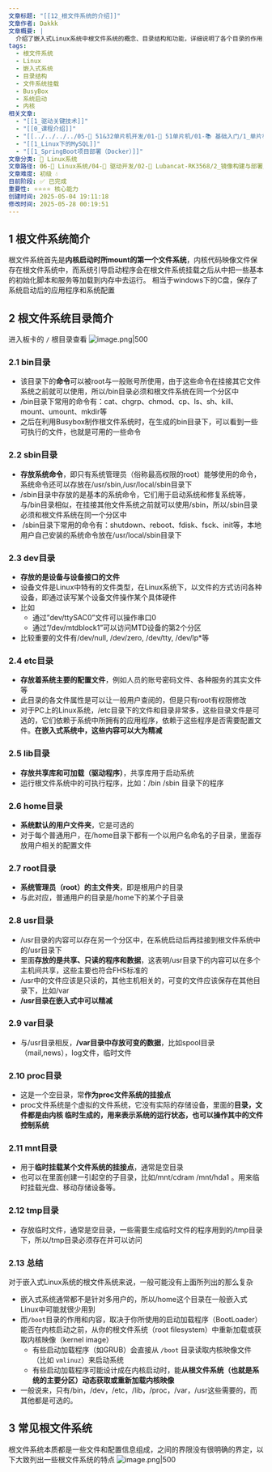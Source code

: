 ```yaml
---
文章标题: "[[12_根文件系统的介绍]]"
文章作者: Dakkk
文章概要: |
  介绍了嵌入式Linux系统中根文件系统的概念、目录结构和功能，详细说明了各个目录的作用，并对比了不同类型根文件系统的特点。
tags:
  - 根文件系统
  - Linux
  - 嵌入式系统
  - 目录结构
  - 文件系统挂载
  - BusyBox
  - 系统启动
  - 内核
相关文章:
  - "[[1_驱动关键技术]]"
  - "[[0_课程介绍]]"
  - "[[../../../../05-🔧 51&32单片机开发/01-🎯 51单片机/01-📚 基础入门/1_单片机介绍]]"
  - "[[1_Linux下的MySQL]]"
  - "[[1_SpringBoot项目部署（Docker）]]"
文章分类: 🐧 Linux系统
文章路径: 06-🐧 Linux系统/04-🔌 驱动开发/02-💾 Lubancat-RK3568/2_镜像构建与部署/12_根文件系统的介绍.md
文章难度: 初级 💧
目前阶段: ✅ 已完成
重要性: ⭐⭐⭐⭐ 核心能力
创建时间: 2025-05-04 19:11:18
修改时间: 2025-05-28 00:19:51
---
```


## 1 根文件系统简介

根文件系统首先是**内核启动时所mount的第一个文件系统**，内核代码映像文件保存在根文件系统中，而系统引导启动程序会在根文件系统挂载之后从中把一些基本的初始化脚本和服务等加载到内存中去运行。 相当于windows下的C盘，保存了系统启动后的应用程序和系统配置
## 2 根文件系统目录简介

进入板卡的 `/` 根目录查看
![image.png|500](https://my-obsidian-image.oss-cn-guangzhou.aliyuncs.com/2025/05/9e67735aa2f342bbb8d5669836e7f7f6.png)

### 2.1 bin目录

- 该目录下的**命令**可以被root与一般账号所使用，由于这些命令在挂接其它文件系统之前就可以使用，所以/bin目录必须和根文件系统在同一个分区中
- /bin目录下常用的命令有：cat、chgrp、chmod、cp、ls、sh、kill、mount、umount、mkdir等
- 之后在利用Busybox制作根文件系统时，在生成的bin目录下，可以看到一些可执行的文件，也就是可用的一些命令

### 2.2 sbin目录

- **存放系统命令**，即只有系统管理员（俗称最高权限的root）能够使用的命令，系统命令还可以存放在/usr/sbin,/usr/local/sbin目录下
- /sbin目录中存放的是基本的系统命令，它们用于启动系统和修复系统等，与/bin目录相似，在挂接其他文件系统之前就可以使用/sbin，所以/sbin目录必须和根文件系统在同一个分区中
-  /sbin目录下常用的命令有：shutdown、reboot、fdisk、fsck、init等，本地用户自己安装的系统命令放在/usr/local/sbin目录下

### 2.3 dev目录

- **存放的是设备与设备接口的文件**
- 设备文件是Linux中特有的文件类型，在Linux系统下，以文件的方式访问各种设备，即通过读写某个设备文件操作某个具体硬件
- 比如
	- 通过”dev/ttySAC0”文件可以操作串口0
	- 通过”/dev/mtdblock1”可以访问MTD设备的第2个分区
- 比较重要的文件有/dev/null, /dev/zero, /dev/tty, /dev/lp*等

### 2.4 etc目录

- **存放着系统主要的配置文件**，例如人员的账号密码文件、各种服务的其实文件等
- 此目录的各文件属性是可以让一般用户查阅的，但是只有root有权限修改
- 对于PC上的Linux系统，/etc目录下的文件和目录非常多，这些目录文件是可选的，它们依赖于系统中所拥有的应用程序，依赖于这些程序是否需要配置文件。**在嵌入式系统中，这些内容可以大为精减**
### 2.5 lib目录

- **存放共享库和可加载（驱动程序）**，共享库用于启动系统
- 运行根文件系统中的可执行程序，比如：/bin /sbin 目录下的程序
### 2.6 home目录

- **系统默认的用户文件夹**，它是可选的
- 对于每个普通用户，在/home目录下都有一个以用户名命名的子目录，里面存放用户相关的配置文件
### 2.7 root目录

- **系统管理员（root）的主文件夹**，即是根用户的目录
- 与此对应，普通用户的目录是/home下的某个子目录
### 2.8 usr目录

- /usr目录的内容可以存在另一个分区中，在系统启动后再挂接到根文件系统中的/usr目录下
- 里面**存放的是共享、只读的程序和数据**，这表明/usr目录下的内容可以在多个主机间共享，这些主要也符合FHS标准的
- /usr中的文件应该是只读的，其他主机相关的，可变的文件应该保存在其他目录下，比如/var
- **/usr目录在嵌入式中可以精减**
### 2.9 var目录

- 与/usr目录相反，**/var目录中存放可变的数据**，比如spool目录（mail,news），log文件，临时文件
### 2.10 proc目录

- 这是一个空目录，常**作为proc文件系统的挂接点**
- proc文件系统是个虚拟的文件系统，它没有实际的存储设备，里面的**目录，文件都是由内核 临时生成的，用来表示系统的运行状态，也可以操作其中的文件控制系统**
### 2.11 mnt目录

- 用于**临时挂载某个文件系统的挂接点**，通常是空目录
- 也可以在里面创建一引起空的子目录，比如/mnt/cdram /mnt/hda1 。用来临时挂载光盘、移动存储设备等。
### 2.12 tmp目录

- 存放临时文件，通常是空目录，一些需要生成临时文件的程序用到的/tmp目录下，所以/tmp目录必须存在并可以访问
### 2.13 总结

对于嵌入式Linux系统的根文件系统来说，一般可能没有上面所列出的那么复杂
- 嵌入式系统通常都不是针对多用户的，所以/home这个目录在一般嵌入式Linux中可能就很少用到
- 而`/boot`目录的作用和内容，取决于你所使用的启动加载程序（BootLoader）能否在内核启动之前，从你的根文件系统（root filesystem）中重新加载或获取内核映像（kernel image）
	- 有些启动加载程序（如GRUB）会直接从 `/boot` 目录读取内核映像文件（比如 `vmlinuz`）来启动系统
	- 有些启动加载程序可能设计成在内核启动时，能**从根文件系统（也就是系统的主要分区）动态获取或重新加载内核映像**
- 一般说来，只有/bin，/dev，/etc，/lib，/proc，/var，/usr这些需要的，而其他都是可选的。

## 3 常见根文件系统

根文件系统本质都是一些文件和配置信息组成，之间的界限没有很明确的界定，以下大致列出一些根文件系统的特点
![image.png|500](https://my-obsidian-image.oss-cn-guangzhou.aliyuncs.com/2025/05/0ecfcef329c61e8e5bc6b3bbb3338de2.png)

